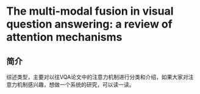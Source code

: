 # The multi-modal fusion in visual question answering: a review of attention mechanisms

## 简介

综述类型，主要对以往VQA论文中的注意力机制进行分类和介绍，如果大家对注意力机制感兴趣，想做一个系统的研究，可以读一读。
